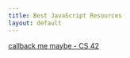 ```yaml
---
title: Best JavaScript Resources
layout: default
---
```

[callback me maybe - CS 42](http://callbackjs.me)
